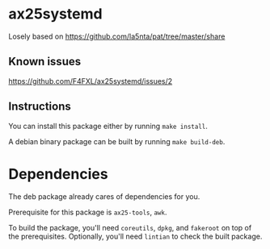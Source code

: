 # ax25systemd
Losely based on https://github.com/la5nta/pat/tree/master/share

## Known issues
https://github.com/F4FXL/ax25systemd/issues/2

## Instructions
You can install this package either by running `make install`.

A debian binary package can be built by running `make build-deb`.

# Dependencies
The deb package already cares of dependencies for you.

Prerequisite for this package is `ax25-tools`, `awk`.

To build the package, you'll need `coreutils`, `dpkg`, and `fakeroot` on top of the prerequisites.
Optionally, you'll need `lintian` to check the built package.
